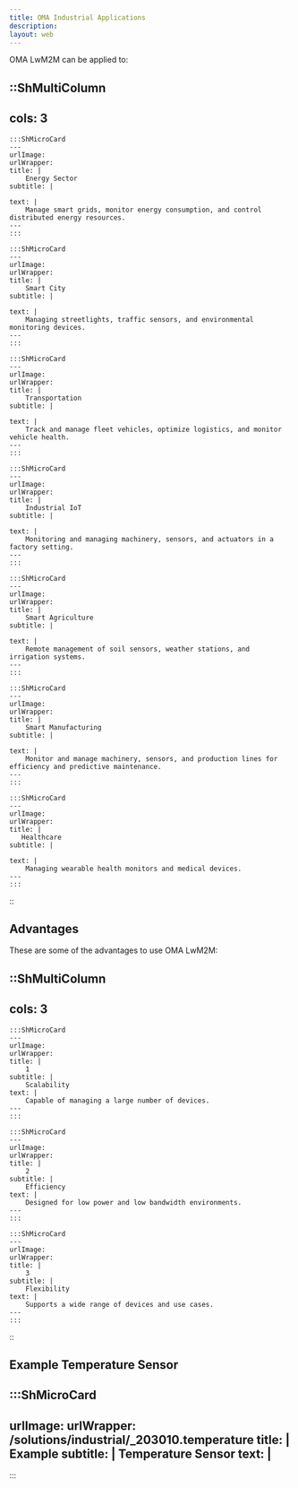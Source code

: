 ```yaml
---
title: OMA Industrial Applications
description:
layout: web
---
```

OMA LwM2M can be applied to: 

::ShMultiColumn
---
cols: 3
---

    :::ShMicroCard
    ---
    urlImage: 
    urlWrapper: 
    title: |
        Energy Sector
    subtitle: |
        
    text: |
        Manage smart grids, monitor energy consumption, and control distributed energy resources.
    ---
    ::: 

    :::ShMicroCard
    ---
    urlImage: 
    urlWrapper: 
    title: |
        Smart City
    subtitle: |
        
    text: |
        Managing streetlights, traffic sensors, and environmental monitoring devices.
    ---
    ::: 

    :::ShMicroCard
    ---
    urlImage: 
    urlWrapper: 
    title: |
        Transportation
    subtitle: |
        
    text: |
        Track and manage fleet vehicles, optimize logistics, and monitor vehicle health.
    ---
    :::

    :::ShMicroCard
    ---
    urlImage: 
    urlWrapper: 
    title: |
        Industrial IoT
    subtitle: |
        
    text: |
        Monitoring and managing machinery, sensors, and actuators in a factory setting.
    ---
    ::: 

    :::ShMicroCard
    ---
    urlImage: 
    urlWrapper: 
    title: |
        Smart Agriculture
    subtitle: |
        
    text: |
        Remote management of soil sensors, weather stations, and irrigation systems.
    ---
    ::: 

    :::ShMicroCard
    ---
    urlImage: 
    urlWrapper: 
    title: |
        Smart Manufacturing
    subtitle: |
        
    text: |
        Monitor and manage machinery, sensors, and production lines for efficiency and predictive maintenance.
    ---
    :::          

    :::ShMicroCard
    ---
    urlImage: 
    urlWrapper: 
    title: |
       Healthcare
    subtitle: |
        
    text: |
        Managing wearable health monitors and medical devices.
    ---
    ::: 

::


## Advantages
These are some of the advantages to use OMA LwM2M:

::ShMultiColumn
---
cols: 3
---

    :::ShMicroCard
    ---
    urlImage: 
    urlWrapper: 
    title: |
        1
    subtitle: |
        Scalability
    text: |
        Capable of managing a large number of devices.
    ---
    ::: 

    :::ShMicroCard
    ---
    urlImage: 
    urlWrapper: 
    title: |
        2
    subtitle: |
        Efficiency
    text: |
        Designed for low power and low bandwidth environments.
    ---
    ::: 

    :::ShMicroCard
    ---
    urlImage: 
    urlWrapper: 
    title: |
        3
    subtitle: |
        Flexibility
    text: |
        Supports a wide range of devices and use cases.
    ---
    :::     

::

## Example Temperature Sensor

:::ShMicroCard
---
urlImage: 
urlWrapper: /solutions/industrial/_203010.temperature
title: |
    Example
subtitle: |
    Temperature Sensor
text: |
---
:::
